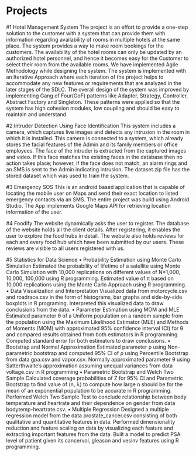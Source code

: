 # Projects
#1 Hotel Management System
The project is an effort to provide a one-step solution to the customer with a system that can provide them with information regarding availability of rooms in multiple hotels at the same place. The system provides a way to make room bookings for the customers. The availability of the hotel rooms can only be updated by an authorized hotel personnel, and hence it becomes easy for the Customer to select their room from the available rooms. We have implemented Agile Methodology while designing the system. The system is implemented with an Iterative Approach where each iteration of the project helps to accommodate any new features or requirements that are analyzed in the later stages of the SDLC. The overall design of the system was improved by implementing Gang of Four(GoF) patterns like Adapter, Strategy, Controller, Abstract Factory and Singleton. These patterns were applied so that the system has high cohesion modules, low coupling and should be easy to maintain and understand. 

#2 Intruder Detection Using Face Identification
This system includes a camera, which captures live images and detects any intrusion in the room in which it is installed. This camera is connected to a system, which already stores the facial features of the Admin and its family members or office employees. The face of the intruder is extracted from the captured images and video. If this face matches the existing faces in the database then no action takes place; however, if the face does not match, an alarm rings and an SMS is sent to the Admin indicating intrusion. 
The dataset.zip file has the stored dataset which was used to train the system. 

#3 Emergency SOS
This is an android based application that is capable of locating the mobile user on Maps and send their exact location to listed emergency contacts via an SMS.
The entire project was build using Android Studio.
The App implements Google Maps API for retrieving location information of the user.

#4 Foodify
The website dynamically asks the user to register. The database of the website holds all the client details. After registering, it enables the user to explore the food hubs in detail.
The website also holds reviews for each and every food hub which have been submitted by our users. These reviews are visible to all users registered with us.

#5 Statistics for Data Science
•	Probability Estimation using Monte Carlo Simulation
Estimated the probability of lifetime of a satellite using Monte Carlo Simulation with 10,000 replications on different values of N=1,000, 10,000, 100,000 using R programming. Estimated value of π based on 10,000 replications using the Monte Carlo Approach using R programming.
•	Data Visualization and Interpretation
Visualized data from motorcycle.csv and roadrace.csv in the form of histograms, bar graphs and side-by-side boxplots in R programing. Interpreted this visualized data to draw conclusions from the data.
•	Parameter Estimation using MOM and MLE
Estimated parameter θ of a Uniform population on a random sample from the population using the Maximum Likelihood Estimator (MLE) and Methods of Moments (MOM) with approximated 95% confidence interval (CI) for θ and compared results obtained from both estimators in R programming. Computed standard error for both estimators to draw conclusions. 
•	Bootstrap and Normal Approximation
Estimated parameter ρ using Non-parametric bootstrap and computed 95% CI of ρ using Percentile Bootstrap from data gpa.csv and vapor.csv. Normally approximated parameter θ using Satterthwaite’s approximation assuming unequal variances from data voltage.csv in R programming
•	Parametric Bootstrap and Welch Two Sample
Calculated coverage probabilities of Z for 95% CI and Parametric Bootstrap to find value of (n, λ) to compute how large n should be for the mean of an exponential population to be accurate in R programming. Performed Welch Two Sample Test to conclude relationship between body temperature and heartrate and their dependence on gender from data bodytemp-heartrate.csv.
•	Multiple Regression
Designed a multiple regression model from the data prostate_cancer.csv consisting of both qualitative and quantitative features in data. Performed dimensionality reduction and feature scaling on data by visualizing each feature and extracting important features from the data. Built a model to predict PSA level of patient given its cancervol, gleason and vesinv features using R programming.
